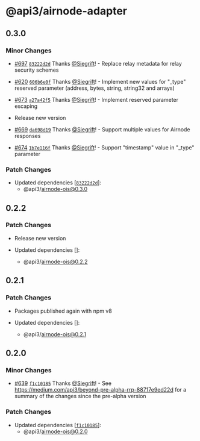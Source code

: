 # @api3/airnode-adapter

## 0.3.0

### Minor Changes

- [#697](https://github.com/api3dao/airnode/pull/697) [`83222d2d`](https://github.com/api3dao/airnode/commit/83222d2dac841dc71404933555894f24aefa432a) Thanks [@Siegrift](https://github.com/Siegrift)! - Replace relay metadata for relay security schemes

* [#620](https://github.com/api3dao/airnode/pull/620) [`606b6e0f`](https://github.com/api3dao/airnode/commit/606b6e0f293958e0bf1168927e3f81a7c2dbb5a3) Thanks [@Siegrift](https://github.com/Siegrift)! - Implement new values for "\_type" reserved parameter (address, bytes, string, string32 and arrays)

- [#673](https://github.com/api3dao/airnode/pull/673) [`a27a42f5`](https://github.com/api3dao/airnode/commit/a27a42f5d72ef30c0ef87d64ba338732f3d0ef4b) Thanks [@Siegrift](https://github.com/Siegrift)! - Implement reserved parameter escaping

* Release new version

- [#669](https://github.com/api3dao/airnode/pull/669) [`da698d19`](https://github.com/api3dao/airnode/commit/da698d194038cb4c6b5b9c1b35316b9870146d15) Thanks [@Siegrift](https://github.com/Siegrift)! - Support multiple values for Airnode responses

* [#674](https://github.com/api3dao/airnode/pull/674) [`1b7e116f`](https://github.com/api3dao/airnode/commit/1b7e116f68240857f572eb328f4417fdb0d07b47) Thanks [@Siegrift](https://github.com/Siegrift)! - Support "timestamp" value in "\_type" parameter

### Patch Changes

- Updated dependencies [[`83222d2d`](https://github.com/api3dao/airnode/commit/83222d2dac841dc71404933555894f24aefa432a)]:
  - @api3/airnode-ois@0.3.0

## 0.2.2

### Patch Changes

- Release new version

- Updated dependencies []:
  - @api3/airnode-ois@0.2.2

## 0.2.1

### Patch Changes

- Packages published again with npm v8

- Updated dependencies []:
  - @api3/airnode-ois@0.2.1

## 0.2.0

### Minor Changes

- [#639](https://github.com/api3dao/airnode/pull/639)
  [`f1c10185`](https://github.com/api3dao/airnode/commit/f1c10185498d9bafe799661ecd9e361a2c9ea55d) Thanks
  [@Siegrift](https://github.com/Siegrift)! - See https://medium.com/api3/beyond-pre-alpha-rrp-88717e9ed22d for a
  summary of the changes since the pre-alpha version

### Patch Changes

- Updated dependencies
  [[`f1c10185`](https://github.com/api3dao/airnode/commit/f1c10185498d9bafe799661ecd9e361a2c9ea55d)]:
  - @api3/airnode-ois@0.2.0
